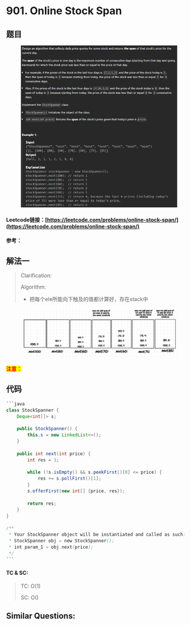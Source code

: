 # 901. Online Stock Span

## 题目

<figure><img src="../../.gitbook/assets/image (4) (1) (1) (1) (1) (1) (1) (1).png" alt=""><figcaption></figcaption></figure>

#### Leetcode链接：[https://leetcode.com/problems/online-stock-span/](https://leetcode.com/problems/online-stock-span/)

#### 参考：

## 解法一

> Clarification:&#x20;
>
> Algorithm:&#x20;
>
> * 把每个ele所能向下触及的值都计算好，存在stack中

<figure><img src="../../.gitbook/assets/image (5) (1) (1) (1) (1) (1).png" alt=""><figcaption></figcaption></figure>

#### <mark style="color:red;">注意：</mark>

## 代码

````java
```java
class StockSpanner {
    Deque<int[]> s;

    public StockSpanner() {
        this.s = new LinkedList<>();
    }
    
    public int next(int price) {
        int res = 1;

        while (!s.isEmpty() && s.peekFirst()[0] <= price) {
            res += s.pollFirst()[1];
        }
        s.offerFirst(new int[] {price, res});

        return res;
    }
}

/**
 * Your StockSpanner object will be instantiated and called as such:
 * StockSpanner obj = new StockSpanner();
 * int param_1 = obj.next(price);
 */
```
````

#### TC & SC:&#x20;

> TC: O(1)
>
> SC: O()

## **Similar Questions:**&#x20;
